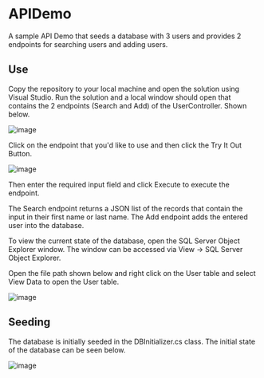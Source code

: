 # APIDemo

A sample API Demo that seeds a database with 3 users and provides 2 endpoints for searching users and adding users.

## Use

Copy the repository to your local machine and open the solution using Visual Studio. Run the solution and a local window should open that contains the 2 endpoints (Search and Add) of the UserController. Shown below.

![image](https://user-images.githubusercontent.com/54779892/121532514-071ccb80-c9c5-11eb-9986-3543c6b525d7.png)

Click on the endpoint that you'd like to use and then click the Try It Out Button.

![image](https://user-images.githubusercontent.com/54779892/121533847-48fa4180-c9c6-11eb-9027-1d288f7b7817.png)

Then enter the required input field and click Execute to execute the endpoint.

The Search endpoint returns a JSON list of the records that contain the input in their first name or last name. The Add endpoint adds the entered user into the database.

To view the current state of the database, open the SQL Server Object Explorer window. The window can be accessed via View -> SQL Server Object Explorer. 

Open the file path shown below and right click on the User table and select View Data to open the User table.

![image](https://user-images.githubusercontent.com/54779892/121533479-ee60e580-c9c5-11eb-86db-8d0e967b409a.png)


## Seeding

The database is initially seeded in the DBInitializer.cs class. The initial state of the database can be seen below.

![image](https://user-images.githubusercontent.com/54779892/121533120-9629e380-c9c5-11eb-843e-ebfd98659eaf.png)



